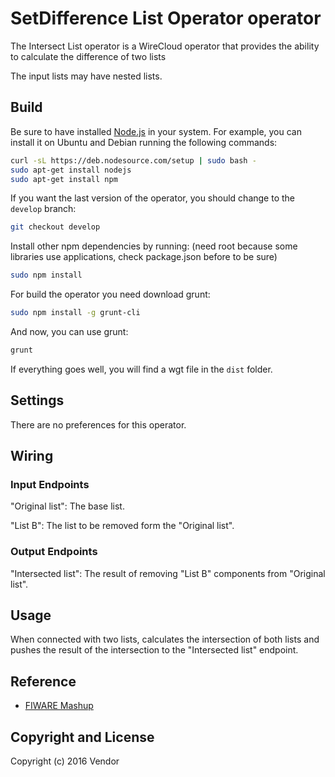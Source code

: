 SetDifference List Operator operator
======================

The Intersect List operator is a WireCloud operator that provides the ability to calculate the difference of two lists

The input lists may have nested lists.

Build
-----

Be sure to have installed [Node.js](http://node.js) in your system. For example, you can install it on Ubuntu and Debian running the following commands:

```bash
curl -sL https://deb.nodesource.com/setup | sudo bash -
sudo apt-get install nodejs
sudo apt-get install npm
```

If you want the last version of the operator, you should change to the `develop` branch:

```bash
git checkout develop
```

Install other npm dependencies by running: (need root because some libraries use applications, check package.json before to be sure)

```bash
sudo npm install
```

For build the operator you need download grunt:

```bash
sudo npm install -g grunt-cli
```

And now, you can use grunt:

```bash
grunt
```

If everything goes well, you will find a wgt file in the `dist` folder.

## Settings

There are no preferences for this operator.

## Wiring


### Input Endpoints

"Original list": The base list.

"List B": <list> The list to be removed form the "Original list".


### Output Endpoints

"Intersected list": The result of removing "List B" components from "Original list".

## Usage

When connected with two lists, calculates the intersection of both lists and pushes the result of the intersection to the "Intersected list" endpoint.


## Reference

- [FIWARE Mashup](https://mashup.lab.fiware.org/)

## Copyright and License

Copyright (c) 2016 Vendor
